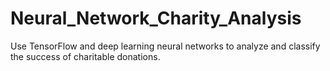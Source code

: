 # Neural_Network_Charity_Analysis
 Use TensorFlow and deep learning neural networks to analyze and classify the success of charitable donations.
